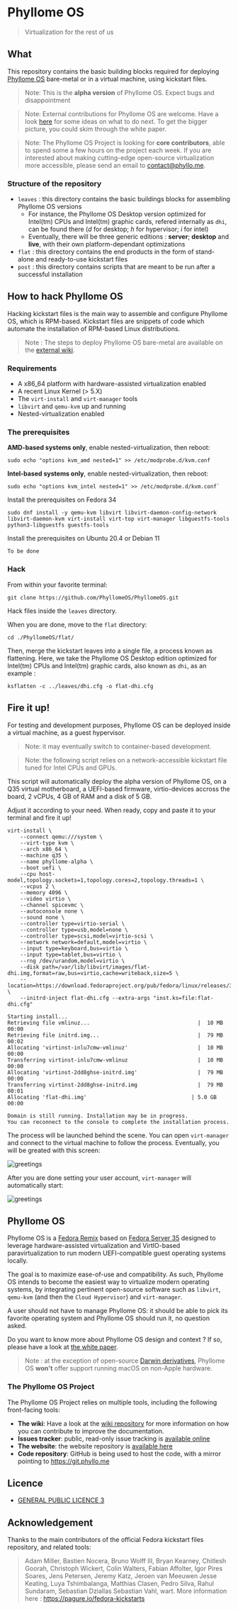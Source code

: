# Phyllome OS

> Virtualization for the rest of us

## What 

This repository contains the basic building blocks required for deploying [Phyllome OS](https://phyllo.me/) bare-metal or in a virtual machine, using kickstart files.

> Note: This is the **alpha version** of Phyllome OS. Expect bugs and disappointment

> Note: External contributions for Phyllome OS are welcome. Have a look [here](https://kanboard.phyllo.me/b/CH7qd98J2v7egmodk/development) for some ideas on what to do next. To get the bigger picture, you could skim through the white paper.

> Note: The Phyllome OS Project is looking for **core contributors**, able to spend some a few hours on the project each week. If you are interested about making cutting-edge open-source virtualization more accessible, please send an email to contact@phyllo.me.

### Structure of the repository

* `leaves` : this directory contains the basic buildings blocks for assembling Phyllome OS versions
    * For instance, the Phyllome OS Desktop version optimized for Intel(tm) CPUs and Intel(tm) graphic cards, refered internally as `dhi`, can be found there (*d* for desktop; *h* for hypervisor; *i* for intel)
    * Eventually, there will be three generic editions : **server**; **desktop** and **live**, with their own platform-dependant optimizations 
* `flat` : this directory contains the end products in the form of stand-alone and ready-to-use kickstart files
* `post` : this directory contains scripts that are meant to be run after a successful installation

## How to hack Phyllome OS

Hacking kickstart files is the main way to assemble and configure Phyllome OS, which is RPM-based. Kickstart files are snippets of code which automate the installation of RPM-based Linux distributions.

> Note : The steps to deploy Phyllome OS bare-metal are available on the [external wiki]().

### Requirements

* A x86_64 platform with hardware-assisted virtualization enabled
* A recent Linux Kernel (> 5.X)
* The `virt-install` and `virt-manager` tools
* `libvirt` and `qemu-kvm` up and running
* Nested-virtualization enabled 

### The prerequisites

**AMD-based systems only**, enable nested-virtualization, then reboot:

```
sudo echo "options kvm_amd nested=1" >> /etc/modprobe.d/kvm.conf
```

**Intel-based systems only**, enable nested-virtualization, then reboot:

```
sudo echo "options kvm_intel nested=1" >> /etc/modprobe.d/kvm.conf`
```

Install the prerequisites on Fedora 34

```
sudo dnf install -y qemu-kvm libvirt libvirt-daemon-config-network libvirt-daemon-kvm virt-install virt-top virt-manager libguestfs-tools python3-libguestfs guestfs-tools
```

Install the prerequisites on Ubuntu 20.4 or Debian 11

```To be done```

### Hack

From within your favorite terminal:

```
git clone https://github.com/PhyllomeOS/PhyllomeOS.git
```

Hack files inside the `leaves` directory.

When you are done, move to the `flat` directory:

```
cd ./PhyllomeOS/flat/
```

Then, merge the kickstart leaves into a single file, a process known as flattening. Here, we take the Phyllome OS Desktop edition optimized for Intel(tm) CPUs and Intel(tm) graphic cards, also known as `dhi`, as an example :

```
ksflatten -c ../leaves/dhi.cfg -o flat-dhi.cfg
```

## Fire it up!

For testing and development purposes, Phyllome OS can be deployed inside a virtual machine, as a guest hypervisor.

> Note: it may eventually switch to container-based development.

> Note: the following script relies on a network-accessible kickstart file tuned for Intel CPUs and GPUs.

This script will automatically deploy the alpha version of Phyllome OS, on a Q35 virtual motherboard, a UEFI-based firmware, virtio-devices accross the board, 2 vCPUs, 4 GB of RAM and a disk of 5 GB. 

Adjust it according to your need. When ready, copy and paste it to your terminal and fire it up!

```
virt-install \
    --connect qemu:///system \
    --virt-type kvm \
    --arch x86_64 \
    --machine q35 \
    --name phyllome-alpha \
    --boot uefi \
    --cpu host-model,topology.sockets=1,topology.cores=2,topology.threads=1 \
    --vcpus 2 \
    --memory 4096 \
    --video virtio \
    --channel spicevmc \
    --autoconsole none \
    --sound none \
    --controller type=virtio-serial \
    --controller type=usb,model=none \
    --controller type=scsi,model=virtio-scsi \
    --network network=default,model=virtio \
    --input type=keyboard,bus=virtio \
    --input type=tablet,bus=virtio \
    --rng /dev/urandom,model=virtio \
    --disk path=/var/lib/libvirt/images/flat-dhi.img,format=raw,bus=virtio,cache=writeback,size=5 \
    --location=https://download.fedoraproject.org/pub/fedora/linux/releases/35/Everything/x86_64/os/ \
    --initrd-inject flat-dhi.cfg --extra-args "inst.ks=file:flat-dhi.cfg"
```

```
Starting install...
Retrieving file vmlinuz...                                  |  10 MB  00:00     
Retrieving file initrd.img...                               |  79 MB  00:02     
Allocating 'virtinst-inlu7cmw-vmlinuz'                      |  10 MB  00:00     
Transferring virtinst-inlu7cmw-vmlinuz                      |  10 MB  00:00     
Allocating 'virtinst-2dd8ghse-initrd.img'                   |  79 MB  00:00     
Transferring virtinst-2dd8ghse-initrd.img                   |  79 MB  00:01     
Allocating 'flat-dhi.img'                                 | 5.0 GB  00:00     

Domain is still running. Installation may be in progress.
You can reconnect to the console to complete the installation process.
```
The process will be launched behind the scene. You can open `virt-manager` and connect to the virtual machine to follow the process. Eventually, you will be greated with this screen:

![greetings](./img/greetings.png)

After you are done setting your user account, `virt-manager` will automatically start:

![greetings](./img/desktop.png)

## Phyllome OS 

Phyllome OS is a [Fedora Remix](https://fedoraproject.org/wiki/Remix) based on [Fedora Server 35](https://getfedora.org/en/server/) designed to leverage hardware-assisted virtualization and VirtIO-based paravirtualization to run modern UEFI-compatible guest operating systems locally.

The goal is to maximize ease-of-use and compatibility. As such, Phyllome OS intends to become the easiest way to virtualize modern operating systems, by integrating pertinent open-source software such as `libvirt`, `qemu-kvm` (and then the `Cloud Hypervisor`) and `virt-manager`.

A user should not have to manage Phyllome OS: it should be able to pick its favorite operating system and Phyllome OS should run it, no question asked.

Do you want to know more about Phyllome OS design and context ? If so, please have a look at [the white paper]().

> Note : at the exception of open-source [Darwin derivatives](https://en.wikipedia.org/wiki/Darwin_(operating_system)#Derived_projects), Phyllome OS **won't** offer support running macOS on non-Apple hardware.

### The Phyllome OS Project

The Phyllome OS Project relies on multiple tools, including the following front-facing tools: 

* **The wiki**: Have a look at the [wiki repository](https://github.com/PhyllomeOS/wiki) for more information on how you can contribute to improve the documentation.
* **Issues tracker**: public, read-only issue tracking is [available online](https://kanboard.phyllo.me/b/CH7qd98J2v7egmodk/development)
* **The website**: the website repository is [available here](https://github.com/PhyllomeOS/www) 
* **Code repository**: GitHub is being used to host the code, with a mirror pointing to https://git.phyllo.me

## Licence

* [GENERAL PUBLIC LICENCE 3](./LICENSE) 

## Acknowledgement

Thanks to the main contributors of the official Fedora kickstart files repository, and related tools:

> Adam Miller, Bastien Nocera, Bruno Wolff III, Bryan Kearney, Chitlesh Goorah, Christoph Wickert, 
Colin Walters, Fabian Affolter, Igor Pires Soares, Jens Petersen, Jeremy Katz, Jeroen van Meeuwen
Jesse Keating, Luya Tshimbalanga, Matthias Clasen, Pedro Silva, Rahul Sundaram, Sebastian Dziallas
Sebastian Vahl, wart. More information here : https://pagure.io/fedora-kickstarts